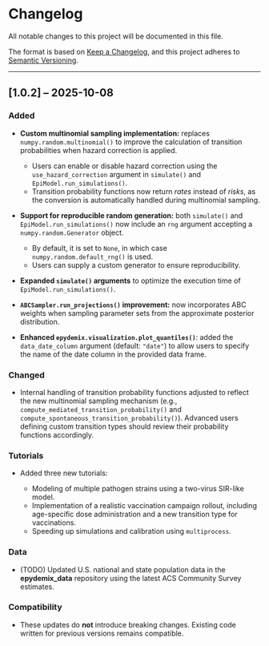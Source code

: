 # Changelog

All notable changes to this project will be documented in this file.

The format is based on [Keep a Changelog](https://keepachangelog.com/en/1.1.0/),
and this project adheres to [Semantic Versioning](https://semver.org/).

---

## [1.0.2] – 2025-10-08

### Added

* **Custom multinomial sampling implementation:** replaces `numpy.random.multinomial()` to improve the calculation of transition probabilities when hazard correction is applied.

  * Users can enable or disable hazard correction using the `use_hazard_correction` argument in `simulate()` and `EpiModel.run_simulations()`.
  * Transition probability functions now return *rates* instead of *risks*, as the conversion is automatically handled during multinomial sampling.
* **Support for reproducible random generation:** both `simulate()` and `EpiModel.run_simulations()` now include an `rng` argument accepting a `numpy.random.Generator` object.

  * By default, it is set to `None`, in which case `numpy.random.default_rng()` is used.
  * Users can supply a custom generator to ensure reproducibility.
* **Expanded `simulate()` arguments** to optimize the execution time of `EpiModel.run_simulations()`.
* **`ABCSampler.run_projections()` improvement:** now incorporates ABC weights when sampling parameter sets from the approximate posterior distribution.
* **Enhanced `epydemix.visualization.plot_quantiles()`**: added the `data_date_column` argument (default: `"date"`) to allow users to specify the name of the date column in the provided data frame.

### Changed

* Internal handling of transition probability functions adjusted to reflect the new multinomial sampling mechanism (e.g., `compute_mediated_transition_probability()` and `compute_spontaneous_transition_probability()`). Advanced users defining custom transition types should review their probability functions accordingly.

### Tutorials

* Added three new tutorials:

  * Modeling of multiple pathogen strains using a two-virus SIR-like model.
  * Implementation of a realistic vaccination campaign rollout, including age-specific dose administration and a new transition type for vaccinations.
  * Speeding up simulations and calibration using `multiprocess`.

### Data

* (TODO) Updated U.S. national and state population data in the **epydemix_data** repository using the latest ACS Community Survey estimates.

### Compatibility

* These updates do **not** introduce breaking changes. Existing code written for previous versions remains compatible.
